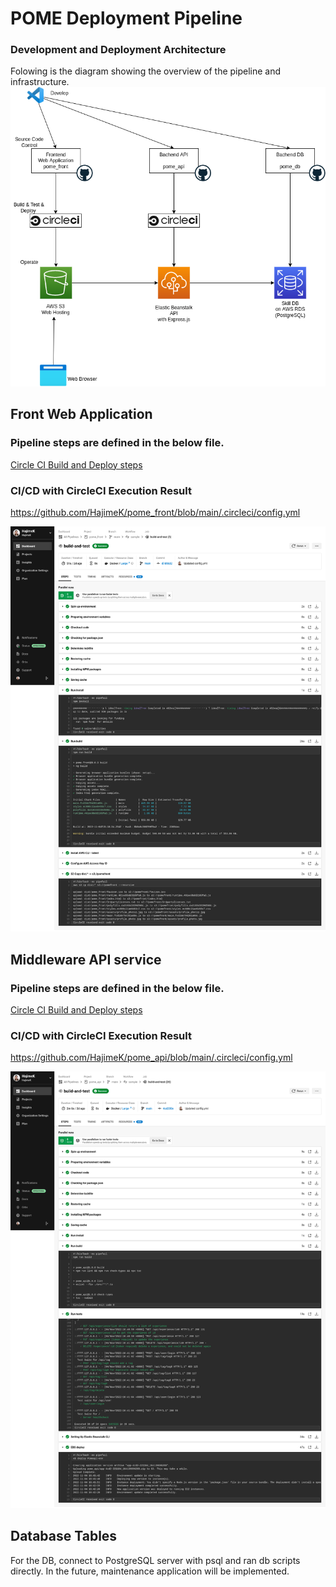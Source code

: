# POME Deployment Pipeline

### Development and Deployment Architecture

Folowing is the diagram showing the overview of the pipeline and infrastructure.
![Deploy](./img/deploy.png)


## Front Web Application

### Pipeline steps are defined in the below file.
[Circle CI Build and Deploy steps](https://github.com/HajimeK/pome_front/blob/main/.circleci/config.yml)

### CI/CD with CircleCI Execution Result

https://github.com/HajimeK/pome_front/blob/main/.circleci/config.yml

![CircleCI Frontend Deployment](./img/circleci_pome_front.png)

## Middleware API service

### Pipeline steps are defined in the below file.
[Circle CI Build and Deploy steps](https://github.com/HajimeK/pome_api/blob/main/.circleci/config.yml)

### CI/CD with CircleCI Execution Result

https://github.com/HajimeK/pome_api/blob/main/.circleci/config.yml

![CircleCI Deployment](./img/circleci_pome_api.png)

## Database Tables

For the DB, connect to PostgreSQL server with psql and ran db scripts directly.
In the future, maintenance application will be implemented.

